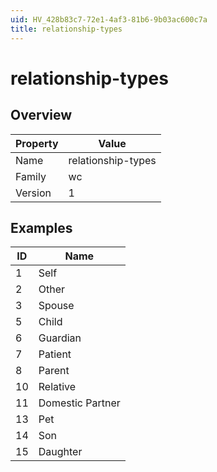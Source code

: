 ```yaml
---
uid: HV_428b83c7-72e1-4af3-81b6-9b03ac600c7a
title: relationship-types
---
```


# relationship-types

## Overview

Property|Value
---|--- 
Name|relationship-types 
Family|wc 
Version|1

## Examples

ID|Name
---|--- 
1|Self 
2|Other 
3|Spouse 
5|Child 
6|Guardian 
7|Patient 
8|Parent 
10|Relative 
11|Domestic Partner 
13|Pet 
14|Son 
15|Daughter